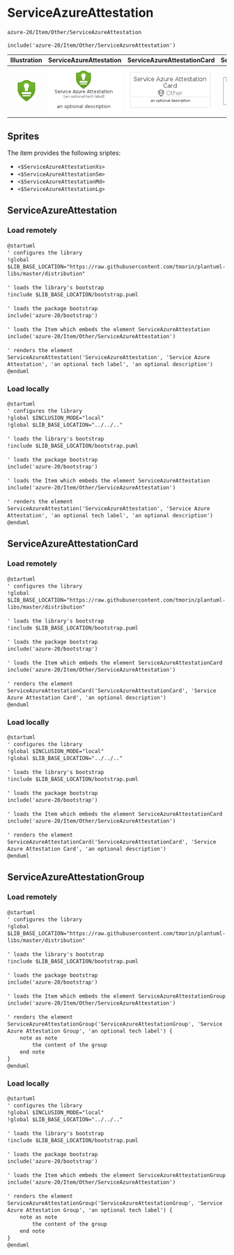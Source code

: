 # ServiceAzureAttestation


```text
azure-20/Item/Other/ServiceAzureAttestation
```

```text
include('azure-20/Item/Other/ServiceAzureAttestation')
```



| Illustration | ServiceAzureAttestation | ServiceAzureAttestationCard | ServiceAzureAttestationGroup |
| :---: | :---: | :---: | :---: |
| ![illustration for Illustration](../../../azure-20/Item/Other/ServiceAzureAttestation.png) | ![illustration for ServiceAzureAttestation](../../../azure-20/Item/Other/ServiceAzureAttestation.Local.png) | ![illustration for ServiceAzureAttestationCard](../../../azure-20/Item/Other/ServiceAzureAttestationCard.Local.png) | ![illustration for ServiceAzureAttestationGroup](../../../azure-20/Item/Other/ServiceAzureAttestationGroup.Local.png) |



## Sprites
The item provides the following sriptes:

- `<$ServiceAzureAttestationXs>`
- `<$ServiceAzureAttestationSm>`
- `<$ServiceAzureAttestationMd>`
- `<$ServiceAzureAttestationLg>`





## ServiceAzureAttestation

### Load remotely
```plantuml
@startuml
' configures the library
!global $LIB_BASE_LOCATION="https://raw.githubusercontent.com/tmorin/plantuml-libs/master/distribution"

' loads the library's bootstrap
!include $LIB_BASE_LOCATION/bootstrap.puml

' loads the package bootstrap
include('azure-20/bootstrap')

' loads the Item which embeds the element ServiceAzureAttestation
include('azure-20/Item/Other/ServiceAzureAttestation')

' renders the element
ServiceAzureAttestation('ServiceAzureAttestation', 'Service Azure Attestation', 'an optional tech label', 'an optional description')
@enduml
```

### Load locally
```plantuml
@startuml
' configures the library
!global $INCLUSION_MODE="local"
!global $LIB_BASE_LOCATION="../../.."

' loads the library's bootstrap
!include $LIB_BASE_LOCATION/bootstrap.puml

' loads the package bootstrap
include('azure-20/bootstrap')

' loads the Item which embeds the element ServiceAzureAttestation
include('azure-20/Item/Other/ServiceAzureAttestation')

' renders the element
ServiceAzureAttestation('ServiceAzureAttestation', 'Service Azure Attestation', 'an optional tech label', 'an optional description')
@enduml
```

## ServiceAzureAttestationCard

### Load remotely
```plantuml
@startuml
' configures the library
!global $LIB_BASE_LOCATION="https://raw.githubusercontent.com/tmorin/plantuml-libs/master/distribution"

' loads the library's bootstrap
!include $LIB_BASE_LOCATION/bootstrap.puml

' loads the package bootstrap
include('azure-20/bootstrap')

' loads the Item which embeds the element ServiceAzureAttestationCard
include('azure-20/Item/Other/ServiceAzureAttestation')

' renders the element
ServiceAzureAttestationCard('ServiceAzureAttestationCard', 'Service Azure Attestation Card', 'an optional description')
@enduml
```

### Load locally
```plantuml
@startuml
' configures the library
!global $INCLUSION_MODE="local"
!global $LIB_BASE_LOCATION="../../.."

' loads the library's bootstrap
!include $LIB_BASE_LOCATION/bootstrap.puml

' loads the package bootstrap
include('azure-20/bootstrap')

' loads the Item which embeds the element ServiceAzureAttestationCard
include('azure-20/Item/Other/ServiceAzureAttestation')

' renders the element
ServiceAzureAttestationCard('ServiceAzureAttestationCard', 'Service Azure Attestation Card', 'an optional description')
@enduml
```

## ServiceAzureAttestationGroup

### Load remotely
```plantuml
@startuml
' configures the library
!global $LIB_BASE_LOCATION="https://raw.githubusercontent.com/tmorin/plantuml-libs/master/distribution"

' loads the library's bootstrap
!include $LIB_BASE_LOCATION/bootstrap.puml

' loads the package bootstrap
include('azure-20/bootstrap')

' loads the Item which embeds the element ServiceAzureAttestationGroup
include('azure-20/Item/Other/ServiceAzureAttestation')

' renders the element
ServiceAzureAttestationGroup('ServiceAzureAttestationGroup', 'Service Azure Attestation Group', 'an optional tech label') {
    note as note
        the content of the group
    end note
}
@enduml
```

### Load locally
```plantuml
@startuml
' configures the library
!global $INCLUSION_MODE="local"
!global $LIB_BASE_LOCATION="../../.."

' loads the library's bootstrap
!include $LIB_BASE_LOCATION/bootstrap.puml

' loads the package bootstrap
include('azure-20/bootstrap')

' loads the Item which embeds the element ServiceAzureAttestationGroup
include('azure-20/Item/Other/ServiceAzureAttestation')

' renders the element
ServiceAzureAttestationGroup('ServiceAzureAttestationGroup', 'Service Azure Attestation Group', 'an optional tech label') {
    note as note
        the content of the group
    end note
}
@enduml
```

